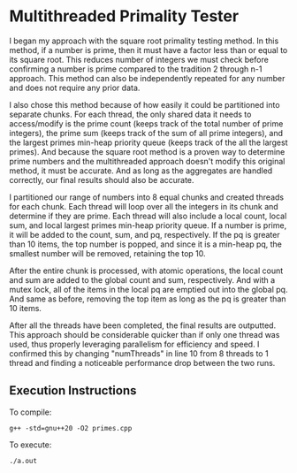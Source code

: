 
# Multithreaded Primality Tester

I began my approach with the square root primality testing method. In this method, 
if a number is prime, then it must have a factor less than or equal to its square 
root. This reduces number of integers we must check before confirming a number is 
prime compared to the tradition 2 through n-1 approach. This method can also be 
independently repeated for any number and does not require any prior data.

I also chose this method because of how easily it could be partitioned into
separate chunks. For each thread, the only shared data it needs to access/modify
is the prime count (keeps track of the total number of prime integers), the prime
sum (keeps track of the sum of all prime integers), and the largest primes min-heap
priority queue (keeps track of the all the largest primes). And because the square
root method is a proven way to determine prime numbers and the multithreaded approach
doesn't modify this original method, it must be accurate. And as long as the aggregates
are handled correctly, our final results should also be accurate.

I partitioned our range of numbers into 8 equal chunks and created threads for each
chunk. Each thread will loop over all the integers in its chunk and determine if
they are prime. Each thread will also include a local count, local sum, and local largest
primes min-heap priority queue. If a number is prime, it will be added to the count, sum,
and pq, respectively. If the pq is greater than 10 items, the top number is popped,
and since it is a min-heap pq, the smallest number will be removed, retaining the 
top 10.

After the entire chunk is processed, with atomic operations, the local count and
sum are added to the global count and sum, respectively. And with a mutex lock, 
all of the items in the local pq are emptied out into the global pq. And same as
before, removing the top item as long as the pq is greater than 10 items.

After all the threads have been completed, the final results are outputted. This
approach should be considerable quicker than if only one thread was used, thus
properly leveraging parallelism for efficiency and speed. I confirmed this by
changing "numThreads" in line 10 from 8 threads to 1 thread and finding a noticeable
performance drop between the two runs.

## Execution Instructions

To compile:
```
g++ -std=gnu++20 -O2 primes.cpp
```

To execute:
```
./a.out
```
